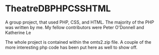 # TheatreDBPHPCSSHTML
A group project, that used PHP, CSS, and HTML. The majority of the PHP was written by me. My fellow contributors were Peter O'Donnell and Katherine Le


The whole project is contained within the omts2.zip file. A couple of the more interesting php code has been put here as well to show off.
